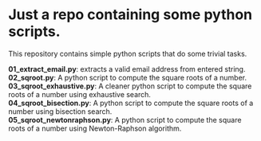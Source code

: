 # Just a repo containing some python scripts.
This repository contains simple python scripts that do some trivial tasks.

<b>01_extract_email.py</b>: extracts a valid email address from entered string.<br>
<b>02_sqroot.py</b>: A python script to compute the square roots 
of a number.<br>
<b>03_sqroot_exhaustive.py</b>: A cleaner python script to compute the square roots of a number using exhaustive search.<br>
<b>04_sqroot_bisection.py</b>: A python script to compute the 
square roots of a number using bisection search.<br>
<b>05_sqroot_newtonraphson.py</b>: A python script to compute the square roots of a number using Newton-Raphson algorithm.<br>

